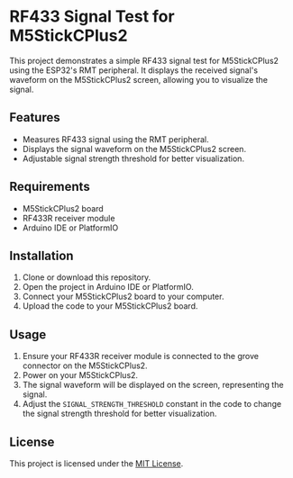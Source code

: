 # RF433 Signal Test for M5StickCPlus2

This project demonstrates a simple RF433 signal test for M5StickCPlus2 using the ESP32's RMT peripheral. It displays the received signal's waveform on the M5StickCPlus2 screen, allowing you to visualize the signal.

## Features

- Measures RF433 signal using the RMT peripheral.
- Displays the signal waveform on the M5StickCPlus2 screen.
- Adjustable signal strength threshold for better visualization.

## Requirements

- M5StickCPlus2 board
- RF433R receiver module
- Arduino IDE or PlatformIO

## Installation

1. Clone or download this repository.
2. Open the project in Arduino IDE or PlatformIO.
3. Connect your M5StickCPlus2 board to your computer.
4. Upload the code to your M5StickCPlus2 board.

## Usage

1. Ensure your RF433R receiver module is connected to the grove connector on the M5StickCPlus2.
2. Power on your M5StickCPlus2.
3. The signal waveform will be displayed on the screen, representing the signal.
4. Adjust the `SIGNAL_STRENGTH_THRESHOLD` constant in the code to change the signal strength threshold for better visualization.

## License

This project is licensed under the [MIT License](LICENSE).
